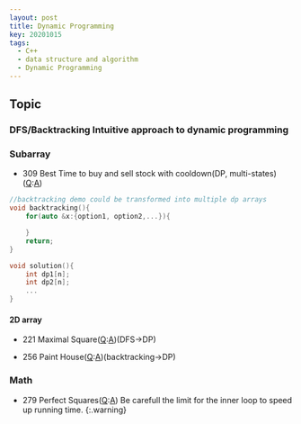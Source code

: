 ```yaml
---
layout: post
title: Dynamic Programming
key: 20201015
tags:
  - C++
  - data structure and algorithm
  - Dynamic Programming
---
```



## Topic
### DFS/Backtracking Intuitive approach to dynamic programming

### Subarray
* 309 Best Time to buy and sell stock with cooldown(DP, multi-states)([Q](https://leetcode.com/problems/best-time-to-buy-and-sell-stock-with-cooldown/):[A]())

``` c++
//backtracking demo could be transformed into multiple dp arrays
void backtracking(){
	for(auto &x:{option1, option2,...}){

	}
	return;
}

void solution(){
	int dp1[n];
	int dp2[n];
	...
}
```
#### 2D array
* 221 Maximal Square([Q](https://leetcode.com/problems/maximal-square/):[A]())(DFS->DP)

* 256 Paint House([Q](https://leetcode.com/problems/paint-house/):[A]())(backtracking->DP)


<!--more-->


### Math 
* 279 Perfect Squares([Q](https://leetcode.com/problems/perfect-squares/):[A]())
Be carefull the limit for the inner loop to speed up running time.
{:.warning}





